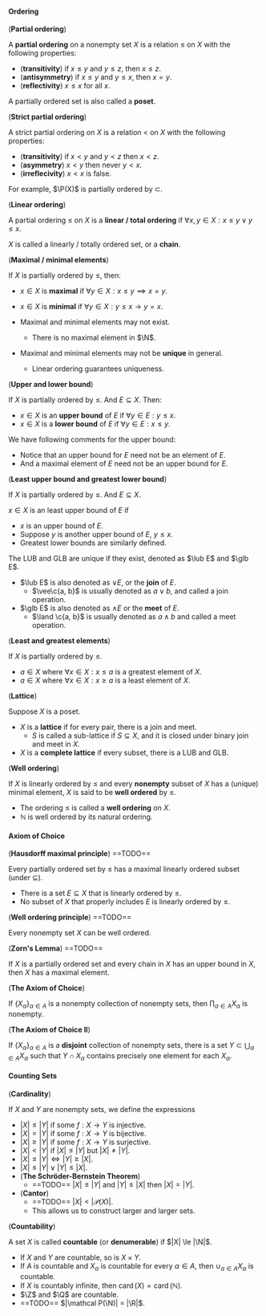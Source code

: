 #### Ordering

(**Partial ordering**)

A **partial ordering** on a nonempty set $X$ is a relation $\le$ on $X$ with the following properties:
- (**transitivity**) if $x \le y$ and $y \le z$, then $x \le z$.
- (**antisymmetry**) if $x \le y$ and $y \le x$, then $x=y$.
- (**reflectivity**) $x \le x$ for all $x$.

A partially ordered set is also called a **poset**.

(**Strict partial ordering**)

A strict partial ordering on $X$ is a relation $<$ on $X$ with the following properties:

- (**transitivity**) if $x<y$ and $y<z$ then $x<z$.
- (**asymmetry**) $x<y$ then never $y<x$.
- (**irreflecivity**) $x < x$ is false.

For example, $\P(X)$ is partially ordered by $\subset$.

(**Linear ordering**)

A partial ordering $\le$ on $X$ is a **linear / total ordering** if $\forall x, y \in X: x \le y \lor y \le x$.

$X$ is called a linearly / totally ordered set, or a **chain**.

(**Maximal / minimal elements**)

If $X$ is partially ordered by $\leq$, then:

- $x \in X$ is **maximal** if $\forall y \in X: x \le y \implies x = y$.
- $x \in X$ is **minimal** if $\forall y \in X: y \le x \to y = x$.
- Maximal and minimal elements may not exist.
    - There is no maximal element in $\N$.

- Maximal and minimal elements may not be **unique** in general.
    - Linear ordering guarantees uniqueness.

(**Upper and lower bound**)

If $X$ is partially ordered by $\leq$. And $E \subseteq X$. Then:
- $x \in X$ is an **upper bound** of $E$ if $\forall y \in E: y \le x$.
- $x \in X$ is a **lower bound** of $E$ if $\forall y \in E: x \le y$.

We have following comments for the upper bound:

- Notice that an upper bound for $E$ need not be an element of $E$.
- And a maximal element of $E$ need not be an upper bound for $E$.

(**Least upper bound and greatest lower bound**)

If $X$ is partially ordered by $\leq$. And $E \subseteq X$.

$x \in X$ is an least upper bound of $E$ if

- $x$ is an upper bound of $E$.
- Suppose $y$ is another upper bound of $E$, $y \le x$.
- Greatest lower bounds are similarly defined.

The LUB and GLB are unique if they exist, denoted as $\lub E$ and $\glb E$.

- $\lub E$ is also denoted as $\vee E$, or the **join** of $E$.
  - $\vee\c{a, b}$ is usually denoted as $a \lor b$, and called a join operation.
- $\glb E$ is also denoted as $\wedge E$ or the **meet** of $E$.
  - $\land \c{a, b}$ is usually denoted as $a \land b$ and called a meet operation.

(**Least and greatest elements**)

If $X$ is partially ordered by $\leq$.

- $a \in X$ where $\forall x \in X: x \le a$ is a greatest element of $X$.
- $a \in X$ where $\forall x \in X: x \ge a$ is a least element of $X$.

(**Lattice**)

Suppose $X$ is a poset.

- $X$ is a **lattice** if for every pair, there is a join and meet.
  - $S$ is called a sub-lattice if $S \subseteq X$, and it is closed under binary join and meet in $X$.
- $X$ is a **complete lattice** if every subset, there is a LUB and GLB.

(**Well ordering**)

If $X$ is linearly ordered by $\leq$ and every **nonempty** subset of $X$ has a (unique) minimal element, $X$ is said to be **well ordered** by $\leq$.

- The ordering $\leq$ is called a **well ordering** on $X$.
- $\mathbb{N}$ is well ordered by its natural ordering.

#### Axiom of Choice

(**Hausdorff maximal principle**) ==TODO==

Every partially ordered set by $\le$ has a maximal linearly ordered subset (under $\subseteq$).
- There is a set $E \subseteq X$ that is linearly ordered by $\leq$.
- No subset of $X$ that properly includes $E$ is linearly ordered by $\leq$.

(**Well ordering principle**) ==TODO==

Every nonempty set $X$ can be well ordered.

(**Zorn's Lemma**) ==TODO==

If $X$ is a partially ordered set and every chain in $X$ has an upper bound in $X$, then $X$ has a maximal element.

(**The Axiom of Choice**)

If $\left\{X_{\alpha}\right\}_{\alpha \in A}$ is a nonempty collection of nonempty sets, then $\prod_{\alpha \in A} X_{\alpha}$ is nonempty.

(**The Axiom of Choice II**)

If $\left\{X_{\alpha}\right\}_{\alpha \in A}$ is a **disjoint** collection of nonempty sets, there is a set $Y \subset \bigcup_{\alpha \in A} X_{\alpha}$ such that $Y \cap X_{\alpha}$ contains precisely one element for each $X_\alpha$.

#### Counting Sets

(**Cardinality**)

If $X$ and $Y$ are nonempty sets, we define the expressions

- $|X| \le |Y|$ if some $f: X \to Y$ is injective.
- $|X| = |Y|$ if some $f: X \to Y$ is bijective.
- $|X| \ge |Y|$ if some $f: X \to Y$ is surjective.
- $|X| < |Y|$ if $|X| \le |Y|$ but $|X| \neq |Y|$.
- $|X| \le |Y| \iff |Y| \ge |X|$.
- $|X| \le |Y| \lor |Y| \le |X|$.
- (**The Schröder-Bernstein Theorem**)
    - ==TODO== $|X| \le |Y|$ and $|Y| \le |X|$ then $|X| = |Y|$.
- (**Cantor**)
    - ==TODO== $|X|< |\mathcal P (X)|$.
    - This allows us to construct larger and larger sets.

(**Countability**)

A set $X$ is called **countable** (or **denumerable**) if $|X| \le |\N|$.

- If $X$ and $Y$ are countable, so is $X \times Y$.
- If $A$ is countable and $X_{\alpha}$ is countable for every $\alpha \in A$, then $\cup_{\alpha \in A} X_{\alpha}$ is countable.
- If $X$ is countably infinite, then $\operatorname{card}(X)=\operatorname{card}(\mathbb{N})$.
- $\Z$ and $\Q$ are countable.
- ==TODO== $|\mathcal P(\N)| = |\R|$. 
